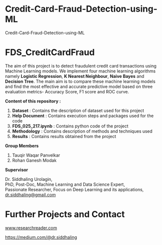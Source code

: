 # Credit-Card-Fraud-Detection-using-ML
Credit-Card-Fraud-Detection-using-ML

# FDS_CreditCardFraud
The aim of this project is to detect fraudulent credit card transactions using Machine Learning models.
We implement four machine learning algorithms namely **Logistic Regression**, **K Nearest Neighbour**, **Naive Bayes** and **Decision Tree**.
The main aim is to compare these machine learning models and find the most effective and accurate predictive model based on three evaluation metrics- Accuracy Score, F1 score and ROC curve.

**Content of this repository :**

1. **Dataset** : Contains the description of dataset used for this project
2.  **Help Document** : Contains execution steps and packages used for the code
3.  **FDS_025_217.ipynb** : Contains python code of the project
4.  **Methodology** : Contains description of methods and techniques used
5.  **Results** : Contains results obtained from the project

**Group Members**
1. Tauqir Waqar Panvelkar
2. Rohan Ganesh Modak

**Supervisor**


Dr. Siddhaling Urolagin,\
PhD, Post-Doc, Machine Learning and Data Science Expert,\
Passionate Researcher, Focus on Deep Learning and its applications,\
dr.siddhaling@gmail.com

# Further Projects and Contact
www.researchreader.com

https://medium.com/@dr.siddhaling


    
